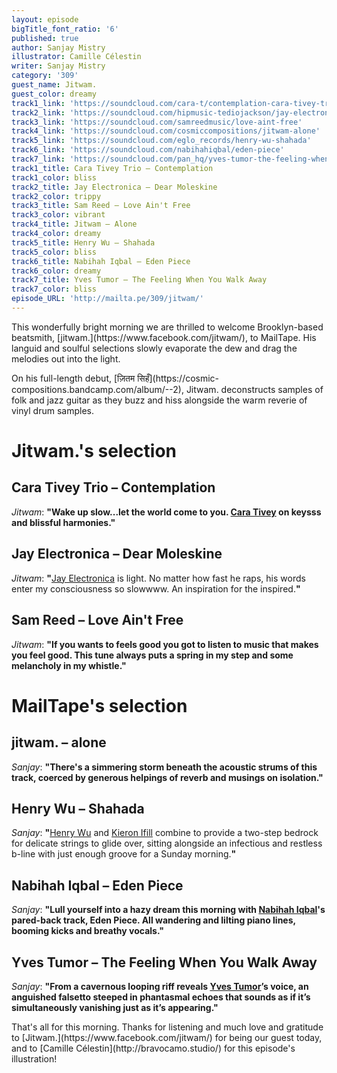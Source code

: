 ```yaml
---
layout: episode
bigTitle_font_ratio: '6'
published: true
author: Sanjay Mistry
illustrator: Camille Célestin
writer: Sanjay Mistry
category: '309'
guest_name: Jitwam.
guest_color: dreamy
track1_link: 'https://soundcloud.com/cara-t/contemplation-cara-tivey-trio'
track2_link: 'https://soundcloud.com/hipmusic-tediojackson/jay-electronica-dear-moleskine'
track3_link: 'https://soundcloud.com/samreedmusic/love-aint-free'
track4_link: 'https://soundcloud.com/cosmiccompositions/jitwam-alone'
track5_link: 'https://soundcloud.com/eglo_records/henry-wu-shahada'
track6_link: 'https://soundcloud.com/nabihahiqbal/eden-piece'
track7_link: 'https://soundcloud.com/pan_hq/yves-tumor-the-feeling-when-you-walk-away-pan-73'
track1_title: Cara Tivey Trio – Contemplation
track1_color: bliss
track2_title: Jay Electronica – Dear Moleskine
track2_color: trippy
track3_title: Sam Reed – Love Ain't Free
track3_color: vibrant
track4_title: Jitwam – Alone
track4_color: dreamy
track5_title: Henry Wu – Shahada
track5_color: bliss
track6_title: Nabihah Iqbal – Eden Piece
track6_color: dreamy
track7_title: Yves Tumor – The Feeling When You Walk Away
track7_color: bliss
episode_URL: 'http://mailta.pe/309/jitwam/'
---
```

<p id="introduction">This wonderfully bright morning we are thrilled to welcome Brooklyn-based beatsmith, [jitwam.](https://www.facebook.com/jitwam/), to MailTape. His languid and soulful selections slowly evaporate the dew and drag the melodies out into the light.</p>
<p>On his full-length debut, [ज़ितम सिहँ](https://cosmic-compositions.bandcamp.com/album/--2), Jitwam. deconstructs samples of folk and jazz guitar as they buzz and hiss alongside the warm reverie of vinyl drum samples.</p>


# Jitwam.'s selection


## Cara Tivey Trio – Contemplation
_Jitwam_: **"**Wake up slow...let the world come to you. [Cara Tivey](https://soundcloud.com/cara-t) on keysss and blissful harmonies.**"**

## Jay Electronica – Dear Moleskine
_Jitwam_: **"**[Jay Electronica](https://soundcloud.com/jayelectronica) is light. No matter how fast he raps, his words enter my consciousness so slowwww. An inspiration for the inspired.**"**

## Sam Reed – Love Ain't Free
_Jitwam_: **"**If you wants to feels good you got to listen to music that makes you feel good. This tune always puts a spring in my step and some melancholy in my whistle.**"**


# MailTape's selection

## jitwam. – alone
_Sanjay_: **"**There's a simmering storm beneath the acoustic strums of this track, coerced by generous helpings of reverb and musings on isolation.**"**

## Henry Wu – Shahada
_Sanjay_: **"**[Henry Wu](http://www.smarturl.it/kw-thereturn) and [Kieron Ifill](http://blog.nutriot.com/tag/kieron-ifill) combine to provide a two-step bedrock for delicate strings to glide over, sitting alongside an infectious and restless b-line with just enough groove for a Sunday morning.**"**

## Nabihah Iqbal – Eden Piece
_Sanjay_: **"**Lull yourself into a hazy dream this morning with [Nabihah Iqbal](https://nabihahiqbal.bandcamp.com/)'s pared-back track, Eden Piece. All wandering and lilting piano lines, booming kicks and breathy vocals.**"**

## Yves Tumor – The Feeling When You Walk Away
_Sanjay_: **"**From a cavernous looping riff reveals [Yves Tumor](https://soundcloud.com/yvestumor/)’s voice, an anguished falsetto steeped in phantasmal echoes that sounds as if it’s simultaneously vanishing just as it’s appearing.**"**

<p id="outroduction">That's all for this morning. Thanks for listening and much love and gratitude to [Jitwam.](https://www.facebook.com/jitwam/) for being our guest today, and to [Camille Célestin](http://bravocamo.studio/) for this episode's illustration!</p>
